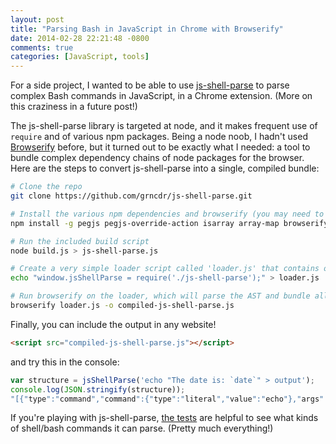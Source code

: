 ```yaml
---
layout: post
title: "Parsing Bash in JavaScript in Chrome with Browserify"
date: 2014-02-28 22:21:48 -0800
comments: true
categories: [JavaScript, tools]
---
```

For a side project, I wanted to be able to use [js-shell-parse](https://github.com/grncdr/js-shell-parse) to parse complex Bash commands in JavaScript, in a Chrome extension.  (More on this craziness in a future post!)

The js-shell-parse library is targeted at node, and it makes frequent use of `require` and of various npm packages.  Being a node noob, I hadn't used [Browserify](http://browserify.org/) before, but it turned out to be exactly what I needed: a tool to bundle complex dependency chains of node packages for the browser.  Here are the steps to convert js-shell-parse into a single, compiled bundle:

``` sh
# Clone the repo
git clone https://github.com/grncdr/js-shell-parse.git

# Install the various npm dependencies and browserify (you may need to use sudo)
npm install -g pegjs pegjs-override-action isarray array-map browserify

# Run the included build script
node build.js > js-shell-parse.js

# Create a very simple loader script called 'loader.js' that contains one line
echo "window.jsShellParse = require('./js-shell-parse');" > loader.js

# Run browserify on the loader, which will parse the AST and bundle all dependencies
browserify loader.js -o compiled-js-shell-parse.js
```

Finally, you can include the output in any website!

``` html
<script src="compiled-js-shell-parse.js"></script>
```

and try this in the console:

``` javascript
var structure = jsShellParse('echo "The date is: `date`" > output');
console.log(JSON.stringify(structure));
"[{"type":"command","command":{"type":"literal","value":"echo"},"args":[{"type":"concatenation","pieces":[{"type":"literal","value":"The date is: "},{"type":"command-substitution","commands":[{"type":"command","command":{"type":"literal","value":"date"},"args":[],"redirects":[],"env":{},"control":";","next":null}]}]}],"redirects":[{"type":"redirect-fd","fd":1,"op":">","filename":{"type":"literal","value":"output"}}],"env":{},"control":";","next":null}]"
```

If you're playing with js-shell-parse, [the tests](https://github.com/grncdr/js-shell-parse/tree/master/tests) are helpful to see what kinds of shell/bash commands it can parse.  (Pretty much everything!)
